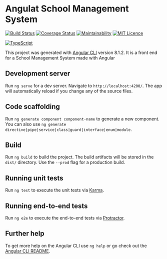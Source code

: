 # Angulat School Management System

[![Build Status](https://travis-ci.com/OwenKelvin/Angular-School-Management-System.svg?branch=master)](https://travis-ci.com/OwenKelvin/Angular-School-Management-System) [![Coverage Status](https://coveralls.io/repos/github/OwenKelvin/Angular-School-Management-System/badge.svg)](https://coveralls.io/github/OwenKelvin/Angular-School-Management-System) [![Maintainability](https://api.codeclimate.com/v1/badges/e4d4e8deba80fd706d03/maintainability)](https://codeclimate.com/github/OwenKelvin/Angular-School-Management-System/maintainability) [![MIT Licence](https://badges.frapsoft.com/os/mit/mit.svg?v=103)](https://opensource.org/licenses/mit-license.php)

[![TypeScript](https://badges.frapsoft.com/typescript/code/typescript.png?v=101)](https://github.com/OwenKelvin/Angular-School-Management-System)

This project was generated with [Angular CLI](https://github.com/angular/angular-cli) version 8.1.2. It is a front end for a School Management System made with Angular

## Development server

Run `ng serve` for a dev server. Navigate to `http://localhost:4200/`. The app will automatically reload if you change any of the source files.

## Code scaffolding

Run `ng generate component component-name` to generate a new component. You can also use `ng generate directive|pipe|service|class|guard|interface|enum|module`.

## Build

Run `ng build` to build the project. The build artifacts will be stored in the `dist/` directory. Use the `--prod` flag for a production build.

## Running unit tests

Run `ng test` to execute the unit tests via [Karma](https://karma-runner.github.io).

## Running end-to-end tests

Run `ng e2e` to execute the end-to-end tests via [Protractor](http://www.protractortest.org/).

## Further help

To get more help on the Angular CLI use `ng help` or go check out the [Angular CLI README](https://github.com/angular/angular-cli/blob/master/README.md).
